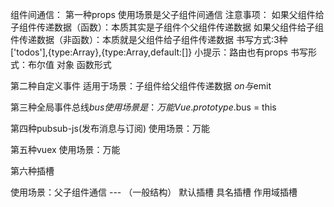 组件间通信：
第一种props
使用场景是父子组件间通信
注意事项：
如果父组件给子组件传递数据（函数）：本质其实是子组件个父组件传递数据
如果父组件给子组件传递数据（非函数）：本质就是父组件给子组件传递数据
书写方式:3种
['todos'],{type:Array},{type:Array,default:[]}
小提示：路由也有props
书写形式：布尔值 对象 函数形式


第二种自定义事件
适用于场景：子组件给父组件传递数据
$on与$emit

第三种全局事件总线$bus
使用场景是：万能
Vue.prototype.$bus = this

第四种pubsub-js(发布消息与订阅)
使用场景：万能

第五种vuex
使用场景：万能

第六种插槽

使用场景：父子组件通信 --- （一般结构）
默认插槽
具名插槽
作用域插槽
